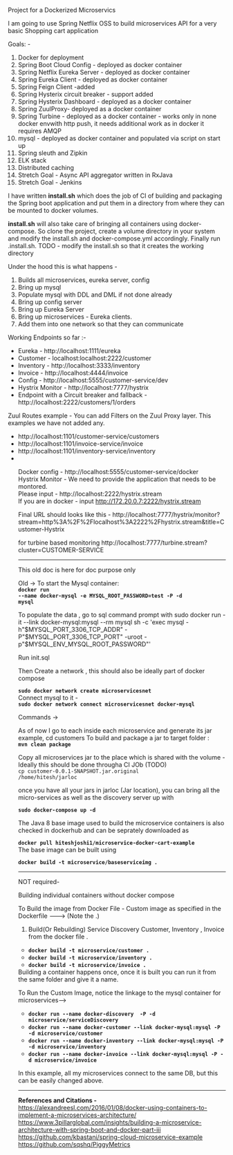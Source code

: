 Project for a Dockerized Microservics

I am going to use Spring Netflix OSS to build microservices API for a very basic Shopping cart application

Goals: -
1. Docker for deployment
2. Spring Boot Cloud Config - deployed as docker container
3. Spring Netflix Eureka Server - deployed as docker container
4. Spring Eureka Client - deployed as docker container
5. Spring Feign Client -added
6. Spring Hysterix circuit breaker - support added
7. Spring Hysterix Dashboard - deployed as a docker container
8. Spring ZuulProxy- deployed as a docker container
9. Spring Turbine - deployed as a docker container - works only in none docker envwith http push, it needs additional work as in docker it requires AMQP
10. mysql - deployed as docker container and populated via script on start up
11. Spring sleuth and Zipkin 
12. ELK stack
13. Distributed caching
14. Stretch Goal - Async API aggregator written in RxJava
15. Stretch Goal - Jenkins

<div>
I have written <b>install.sh</b> which does the job of CI of building and packaging the Spring boot application and put them in a directory 
from where they can be mounted to docker volumes.
</div>

<b>install.sh</b> will also take care of bringing all containers using docker-compose. 
So clone the project, create a volume directory in your system and modify the install.sh and docker-compose.yml accordingly. Finally run .install.sh.
TODO - modify the install.sh so that it creates the working directory

Under the hood this is what happens -
1. Builds all microservices, eureka server, config
2. Bring up mysql
3. Populate mysql with DDL and DML if not done already
4. Bring up config server
5. Bring up Eureka Server
6. Bring up microservices - Eureka clients. 
7. Add them into one network so that they can communicate

Working Endpoints so far :-
<div>
<ul>
<li>Eureka - http://localhost:1111/eureka</li>
<li>Customer - localhost:localhost:2222/customer </li>
<li>Inventory - http://localhost:3333/inventory </li>
<li>Invoice - http://localhost:4444/invoice</li>
<li>Config - http://localhost:5555/customer-service/dev</li>
<li>Hystrix Monitor - http://localhost:7777/hystrix</li>
<li>Endpoint with a Circuit breaker and fallback - http://localhost:2222/customers/1/orders</li>
</ul>
</div>

Zuul Routes example - You can add Filters on the Zuul Proxy layer. This examples we have not added any.
<div>
<ul>
<li>http://localhost:1101/customer-service/customers</li>
<li>http://localhost:1101/invoice-service/invoice</li>
<li>http://localhost:1101/inventory-service/inventory</li>
<li> </li>


Docker config - http://localhost:5555/customer-service/docker <br>
Hystrix Monitor - We need to provide the application that needs to be montored. <br>
Please input - http://localhost:2222/hystrix.stream<br>
If you are in docker - input http://172.20.0.7:2222/hystrix.stream <br>



Final URL should looks like this - http://localhost:7777/hystrix/monitor?stream=http%3A%2F%2Flocalhost%3A2222%2Fhystrix.stream&title=Customer-Hystrix


for turbine based monitoring
http://localhost:7777/turbine.stream?cluster=CUSTOMER-SERVICE

-------------------------------------------------------------------------------------------------------------

This old doc is here for doc purpose only

Old ->
To start the Mysql container: <BR>
<b><code>docker run --name docker-mysql -e MYSQL_ROOT_PASSWORD=test -P -d mysql</code></b>

To populate the data , go to sql command prompt with 
sudo  docker run -it --link docker-mysql:mysql --rm mysql sh -c 'exec mysql -h"$MYSQL_PORT_3306_TCP_ADDR" -P"$MYSQL_PORT_3306_TCP_PORT" -uroot -p"$MYSQL_ENV_MYSQL_ROOT_PASSWORD"'

Run init.sql


Then Create a network , this should also be ideally part of docker compose

<div>
<b><code>sudo docker network create microservicesnet</b></code>
</div>
Connect mysql to it -

<div><b><code>sudo docker network connect microservicesnet docker-mysql</b></code></div>


Commands ->

As of now I go to each inside each microservice and generate its jar
example,
cd customers
To build and package a jar to target folder :<BR>
<b><code>mvn clean package</code></b>


Copy all microservices jar to the place which is shared with the volume - Ideally this should be done througha CI JOb (TODO) <br>
<code>cp customer-0.0.1-SNAPSHOT.jar.original /home/hitesh/jarloc</code>



once you have all your jars in jarloc (Jar location), you can bring all the micro-services as well as the discovery server up with

<div><b><code>sudo docker-compose up -d</code></b></div>


The Java 8 base image used to build the microservice containers is also checked in dockerhub and can be seprately downloaded as
<div><b><code>docker pull hiteshjoshi1/microservice-docker-cart-example</code></b></div

The base image can be built using

<div><b><code>docker build -t microservice/baseserviceimg .</code></b></div>



___________________________________________________________________________________________________________________________

NOT required-

Building individual containers without docker compose


To Build the image from Docker File - Custom image as specified in the Dockerfile ---> (Note the .) <br>

1. Build(Or Rebuilding) Service Discovery Customer, Inventory , Invoice from the docker file .
<div>
<ul>
<li><b><code>docker build -t microservice/customer . </code></b>
<li><b><code>docker build -t microservice/inventory . </code></b>
<li><b><code>docker build -t microservice/invoice . </code></b>
</ul>
</div>
Building a container happens once, once it is built you can run it from the same folder and give it a name.

To Run the  Custom Image, notice the linkage to the mysql container for microservices--><br>
<ul>
<li><b><code>docker run --name docker-discovery  -P -d microservice/serviceDiscovery</code></b>
<li><b><code>docker run --name docker-customer --link docker-mysql:mysql -P -d microservice/customer</code></b>
<li><b><code>docker run --name docker-inventory --link docker-mysql:mysql -P -d microservice/inventory</code></b>
<li><b><code>docker run --name docker-invoice --link docker-mysql:mysql -P -d microservice/invoice</code></b>
</ul>


In this example, all my microservices connect to the same DB, but this can be easily changed above.


__________________________________________________________________________________________________________________________________

<b>References and Citations - </b> <br>
https://alexandreesl.com/2016/01/08/docker-using-containers-to-implement-a-microservices-architecture/ <br>
https://www.3pillarglobal.com/insights/building-a-microservice-architecture-with-spring-boot-and-docker-part-iii <br>
https://github.com/kbastani/spring-cloud-microservice-example</br>
https://github.com/sqshq/PiggyMetrics</br>





